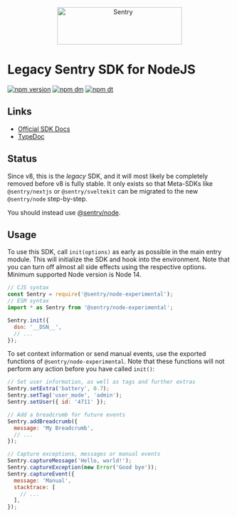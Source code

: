 <p align="center">
  <a href="https://sentry.io/?utm_source=github&utm_medium=logo" target="_blank">
    <img src="https://sentry-brand.storage.googleapis.com/sentry-wordmark-dark-280x84.png" alt="Sentry" width="280" height="84">
  </a>
</p>

# Legacy Sentry SDK for NodeJS

[![npm version](https://img.shields.io/npm/v/@sentry/node-experimental.svg)](https://www.npmjs.com/package/@sentry/node-experimental)
[![npm dm](https://img.shields.io/npm/dm/@sentry/node-experimental.svg)](https://www.npmjs.com/package/@sentry/node-experimental)
[![npm dt](https://img.shields.io/npm/dt/@sentry/node-experimental.svg)](https://www.npmjs.com/package/@sentry/node-experimental)

## Links

- [Official SDK Docs](https://docs.sentry.io/quickstart/)
- [TypeDoc](http://getsentry.github.io/sentry-javascript/)

## Status

Since v8, this is the _legacy_ SDK, and it will most likely be completely removed before v8 is fully stable. It only
exists so that Meta-SDKs like `@sentry/nextjs` or `@sentry/sveltekit` can be migrated to the new `@sentry/node`
step-by-step.

You should instead use [@sentry/node](./../node-experimental/).

## Usage

To use this SDK, call `init(options)` as early as possible in the main entry module. This will initialize the SDK and
hook into the environment. Note that you can turn off almost all side effects using the respective options. Minimum
supported Node version is Node 14.

```javascript
// CJS syntax
const Sentry = require('@sentry/node-experimental');
// ESM syntax
import * as Sentry from '@sentry/node-experimental';

Sentry.init({
  dsn: '__DSN__',
  // ...
});
```

To set context information or send manual events, use the exported functions of `@sentry/node-experimental`. Note that
these functions will not perform any action before you have called `init()`:

```javascript
// Set user information, as well as tags and further extras
Sentry.setExtra('battery', 0.7);
Sentry.setTag('user_mode', 'admin');
Sentry.setUser({ id: '4711' });

// Add a breadcrumb for future events
Sentry.addBreadcrumb({
  message: 'My Breadcrumb',
  // ...
});

// Capture exceptions, messages or manual events
Sentry.captureMessage('Hello, world!');
Sentry.captureException(new Error('Good bye'));
Sentry.captureEvent({
  message: 'Manual',
  stacktrace: [
    // ...
  ],
});
```
